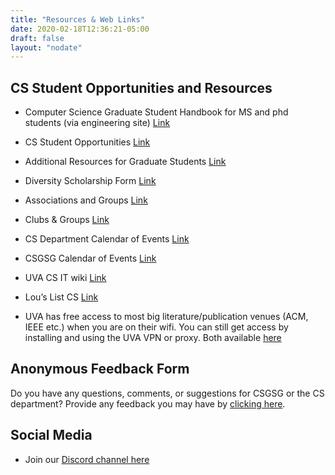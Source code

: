 ```yaml
---
title: "Resources & Web Links"
date: 2020-02-18T12:36:21-05:00
draft: false
layout: "nodate"
---
```


## CS Student Opportunities and Resources

- Computer Science Graduate Student Handbook for MS and phd students (via engineering site) [Link](https://engineering.virginia.edu/departments/computer-science/cs-grad-students)

- CS Student Opportunities [Link](https://engineering.virginia.edu/departments/computer-science/current-cs-students/cs-student-opportunities)

- Additional Resources for Graduate Students [Link](https://engineering.virginia.edu/departments/computer-science/cs-graduate-program#accordion475663)

- Diversity Scholarship Form [Link](https://docs.google.com/forms/d/e/1FAIpQLScxg6fr85JNot1ycijds19cM-258VRNPFXhgYx30Lzl94vlGg/viewform)

- Associations and Groups [Link](https://engineering.virginia.edu/departments/computer-science/about-computer-science/clubs-and-groups)

- Clubs & Groups [Link](https://engineering.virginia.edu/departments/computer-science/about-computer-science/about-us#accordion103062)

- CS Department Calendar of Events [Link](https://engineering.virginia.edu/departments/computer-science/about-computer-science/about-us#accordion103065)

- CSGSG Calendar of Events [Link](https://calendar.google.com/calendar/b/1?cid=dmlyZ2luaWEuZWR1XzRvcW1uOXFkMjhxazJiZXNsazF1OWpyb3M0QGdyb3VwLmNhbGVuZGFyLmdvb2dsZS5jb20)

- UVA CS IT wiki [Link](https://www.cs.virginia.edu/wiki/doku.php)

- Lou’s List CS [Link]( https://louslist.org/page.php?Semester=1208&Type=Group&Group=CompSci)

- UVA has free access to most big literature/publication venues (ACM, IEEE etc.) when you are on their wifi. You can still get access by installing and using the UVA VPN or proxy. Both available [here](https://www.library.virginia.edu/services/off-grounds-access/)






## Anonymous Feedback Form

Do you have any questions, comments, or suggestions for  CSGSG or the CS department? Provide any feedback you may have by [clicking here](https://forms.gle/UA9cpeK3D9iouMiM7).

## Social Media

- Join our [Discord channel here](https://discord.gg/uQu8wey5Uk)
